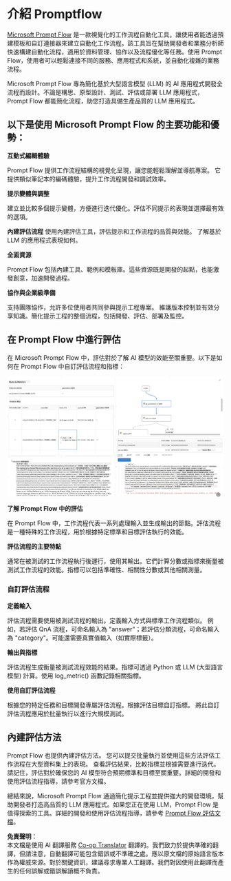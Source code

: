<!--
CO_OP_TRANSLATOR_METADATA:
{
  "original_hash": "01a5ee7478befb159e2b7ded29832206",
  "translation_date": "2025-04-04T06:11:13+00:00",
  "source_file": "md\\01.Introduction\\05\\Promptflow.md",
  "language_code": "tw"
}
-->
# **介紹 Promptflow**

[Microsoft Prompt Flow](https://microsoft.github.io/promptflow/index.html?WT.mc_id=aiml-138114-kinfeylo) 是一款視覺化的工作流程自動化工具，讓使用者能透過預建模板和自訂連接器來建立自動化工作流程。該工具旨在幫助開發者和業務分析師快速構建自動化流程，適用於資料管理、協作以及流程優化等任務。使用 Prompt Flow，使用者可以輕鬆連接不同的服務、應用程式和系統，並自動化複雜的業務流程。

Microsoft Prompt Flow 專為簡化基於大型語言模型 (LLM) 的 AI 應用程式開發全流程而設計。不論是構思、原型設計、測試、評估或部署 LLM 應用程式，Prompt Flow 都能簡化流程，助您打造具備生產品質的 LLM 應用程式。

## 以下是使用 Microsoft Prompt Flow 的主要功能和優勢：

**互動式編輯體驗**

Prompt Flow 提供工作流程結構的視覺化呈現，讓您能輕鬆理解並導航專案。
它提供類似筆記本的編碼體驗，提升工作流程開發和調試效率。

**提示變體與調整**

建立並比較多個提示變體，方便進行迭代優化。評估不同提示的表現並選擇最有效的選項。

**內建評估流程**
使用內建評估工具，評估提示和工作流程的品質與效能。
了解基於 LLM 的應用程式表現如何。

**全面資源**

Prompt Flow 包括內建工具、範例和模板庫。這些資源既是開發的起點，也能激發創意，加速開發過程。

**協作與企業級準備**

支持團隊協作，允許多位使用者共同參與提示工程專案。
維護版本控制並有效分享知識。簡化提示工程的整個流程，包括開發、評估、部署及監控。

## 在 Prompt Flow 中進行評估

在 Microsoft Prompt Flow 中，評估對於了解 AI 模型的效能至關重要。以下是如何在 Prompt Flow 中自訂評估流程和指標：

![PFVizualise](../../../../../translated_images/pfvisualize.93c453890f4088830217fa7308b1a589058ed499bbfff160c85676066b5cbf2d.tw.png)

**了解 Prompt Flow 中的評估**

在 Prompt Flow 中，工作流程代表一系列處理輸入並生成輸出的節點。評估流程是一種特殊的工作流程，用於根據特定標準和目標評估執行的效能。

**評估流程的主要特點**

通常在被測試的工作流程執行後運行，使用其輸出。它們計算分數或指標來衡量被測試工作流程的效能。指標可以包括準確性、相關性分數或其他相關測量。

### 自訂評估流程

**定義輸入**

評估流程需要使用被測試流程的輸出。定義輸入方式與標準工作流程類似。
例如，若評估 QnA 流程，可命名輸入為 "answer"；若評估分類流程，可命名輸入為 "category"。可能還需要真實值輸入（如實際標籤）。

**輸出與指標**

評估流程生成衡量被測試流程效能的結果。指標可透過 Python 或 LLM (大型語言模型) 計算。使用 log_metric() 函數記錄相關指標。

**使用自訂評估流程**

根據您的特定任務和目標開發專屬評估流程。根據評估目標自訂指標。
將此自訂評估流程應用於批量執行以進行大規模測試。

## 內建評估方法

Prompt Flow 也提供內建評估方法。
您可以提交批量執行並使用這些方法評估工作流程在大型資料集上的表現。
查看評估結果，比較指標並根據需要進行迭代。
請記住，評估對於確保您的 AI 模型符合預期標準和目標至關重要。詳細的開發和使用評估流程指導，請參考官方文檔。

總結來說，Microsoft Prompt Flow 通過簡化提示工程並提供強大的開發環境，幫助開發者打造高品質的 LLM 應用程式。如果您正在使用 LLM，Prompt Flow 是值得探索的工具。詳細的開發和使用評估流程指導，請參考 [Prompt Flow 評估文檔](https://learn.microsoft.com/azure/machine-learning/prompt-flow/how-to-develop-an-evaluation-flow?view=azureml-api-2?WT.mc_id=aiml-138114-kinfeylo)。

**免責聲明**：  
本文檔是使用 AI 翻譯服務 [Co-op Translator](https://github.com/Azure/co-op-translator) 翻譯的。我們致力於提供準確的翻譯，但請注意，自動翻譯可能包含錯誤或不準確之處。應以原文檔的原始語言版本作為權威來源。對於關鍵資訊，建議尋求專業人工翻譯。我們對因使用此翻譯而產生的任何誤解或錯誤解讀概不負責。